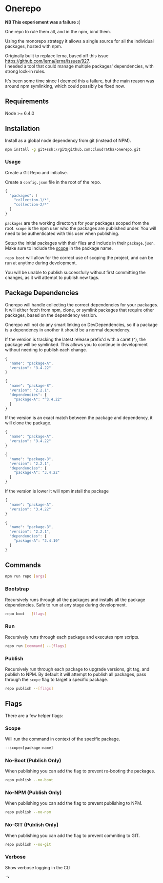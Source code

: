 Onerepo
===========================================

**NB This experiement was a failure :(**

One repo to rule them all, and in the npm, bind them.

Using the monorepo strategy it allows a single source for all the individual packages, hosted with npm.

Originally built to replace lerna, based off this issue https://github.com/lerna/lerna/issues/927.  
I needed a tool that could manage multiple packages' dependencies, with strong lock-in rules.

It's been some time since I deemed this a failure, but the main reason was around npm symlinking, which could possibly be fixed now.


## Requirements

Node >= 6.4.0

## Installation

Install as a global node dependency from git (instead of NPM).

```bash
npm install -g git+ssh://git@github.com:cloudratha/onerepo.git
```

### Usage

Create a Git Repo and initialise.

Create a `config.json` file in the root of the repo.

```js
{
  "packages": [
    "collection-1/*",
    "collection-2/*"
  ]
}
```

`packages` are the working directorys for your packages scoped from the root.
`scope` is the npm user who the packages are published under. You will need to be authenticated with this user when publishing.

Setup the initial packages with their files and include in their `package.json`.
Make sure to include the [scope](https://docs.npmjs.com/misc/scope) in the package name. 

`repo boot` will allow for the correct use of scoping the project, and can be run at anytime during development.

You will be unable to publish successfully without first committing the changes, as it will attempt to publish new tags.

## Package Dependencies

Onerepo will handle collecting the correct dependencies for your packages.
It will either fetch from npm, clone, or symlink packages that require other packages, based on the dependency version.

Onerepo will not do any smart linking on DevDependencies, so if a package is a dependency in another it should be a normal dependency.

If the version is tracking the latest release prefix'd with a caret (^), the package will be symlinked.
This allows you to continue in development without needing to publish each change.

```js
{
  "name": "package-A",
  "version": "3.4.22"
}

{
  "name": "package-B",
  "version": "2.2.1",
  "dependencies": {
    "package-A": "^3.4.22"
  }
}
```

If the version is an exact match between the package and dependency, it will clone the package.

```js
{
  "name": "package-A",
  "version": "3.4.22"
}

{
  "name": "package-B",
  "version": "2.2.1",
  "dependencies": {
    "package-A": "3.4.22"
  }
}
```

If the version is lower it will npm install the package

```js
{
  "name": "package-A",
  "version": "3.4.22"
}

{
  "name": "package-B",
  "version": "2.2.1",
  "dependencies": {
    "package-A": "2.4.10"
  }
}
```


## Commands

```bash
npm run repo [args]
```

### Bootstrap

Recursively runs through all the packages and installs all the package dependencies.
Safe to run at any stage during development.
```bash
repo boot --[flags]
```

### Run

Recursively runs through each package and executes npm scripts.
```bash
repo run [command] --[flags]
```

### Publish

Recursively run through each package to upgrade versions, git tag, and publish to NPM.
By default it will attempt to publish all packages, pass through the `scope` flag to target a specific package.
```bash
repo publish --[flags]
```

## Flags

There are a few helper flags:

### Scope

Will run the command in context of the specific package.
```bash
--scope=[package-name]
```

### No-Boot (Publish Only)

When publishing you can add the flag to prevent re-booting the packages.
```bash
repo publish --no-boot
```

### No-NPM (Publish Only)

When publishing you can add the flag to prevent publishing to NPM.
```bash
repo publish --no-npm
```

### No-GIT (Publish Only)

When publishing you can add the flag to prevent commiting to GIT.
```bash
repo publish --no-git
```

### Verbose

Show verbose logging in the CLI
```bash
-v
```
